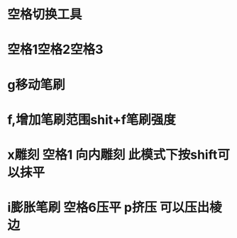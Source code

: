 # 空格切换工具

# 空格1空格2空格3

# g移动笔刷

# f,增加笔刷范围shit+f笔刷强度

# x雕刻 空格1 向内雕刻 此模式下按shift可以抹平

# i膨胀笔刷 空格6压平 p挤压 可以压出棱边
